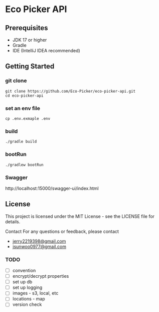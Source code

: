 # Eco Picker API

## Prerequisites

- JDK 17 or higher
- Gradle
- IDE (IntelliJ IDEA recommended)

## Getting Started

### git clone

```shell
git clone https://github.com/Eco-Picker/eco-picker-api.git
cd eco-picker-api
```

### set an env file

```shell
cp .env.exmaple .env
```

### build

```shell
./gradle build 
```

### bootRun

```shell
./gradlew bootRun
```

### Swagger

http://localhost:15000/swagger-ui/index.html

## License

This project is licensed under the MIT License - see the LICENSE file for details.

Contact
For any questions or feedback, please contact

- [jerry2219398\@gmail.com](mailto:jerry2219398@gmail.com?subject=ecopicker)
- [jsunwoo0977\@gmail.com](mailto:jsunwoo0977@gmail.com?subject=ecopicker)

### TODO

- [ ] convention
- [ ] encrypt/decrypt properties
- [ ] set up db
- [ ] set up logging
- [ ] images - s3, local, etc
- [ ] locations - map
- [ ] version check 